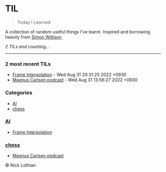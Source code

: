 # TIL
> Today I Learned

A collection of random useful things I've learnt. Inspired and borrowing heavily from [Simon Willison](https://til.simonwillison.net/)


_2 TILs and counting..._

---

### 2 most recent TILs

- [Frame Interpolation](AI/Frame_Interpolation_Film_Net.md) - Wed Aug 31 20:31:25 2022 +0930
- [Magnus Carlsen podcast](chess/Magnus_Carlsen_Lex_Fridman_Podcast.md) - Wed Aug 31 13:56:27 2022 +0930

### Categories

- [AI](#AI)
- [chess](#chess)

### [AI](#AI)
- [Frame Interpolation](AI/Frame_Interpolation_Film_Net.md)

### [chess](#chess)
- [Magnus Carlsen podcast](chess/Magnus_Carlsen_Lex_Fridman_Podcast.md)

© Nick Lothian

